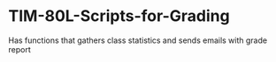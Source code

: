 # TIM-80L-Scripts-for-Grading
Has functions that gathers class statistics and sends emails with grade report
